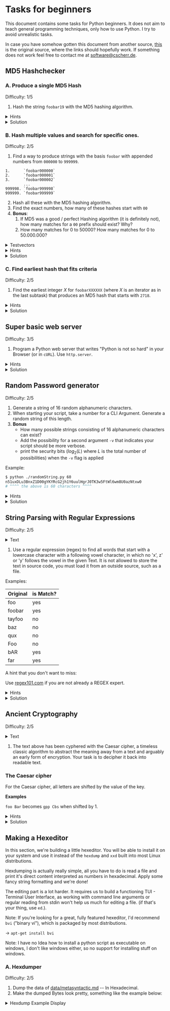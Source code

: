 # Tasks for beginners

This document contains some tasks for Python beginners. It does not aim to teach general
programming techniques, only how to use Python. I try to avoid unrealistic tasks.

In case you have somehow gotten this document from another source,
[this](https://git.cscherr.de/PlexSheep/py-basic/src/branch/master/Tasks.md) is the original
source, where the links should hopefully work. If something does not work feel free to contact
me at [software@cscherr.de](mailto:admin@cscherr.de).

## MD5 Hashchecker

### A. Produce a single MD5 Hash

Difficulty: 1/5

1. Hash the string `foobar19` with the MD5 hashing algorithm.

<details>
<summary>Hints</summary>

- Use Pythons `hashlib`.
- Your hashing function does not take strings for input, only raw data (bytes).
- You need to explicitly tell your hash to actually process the input.
- When printing your results, the result may be interpreted as data for characters.
  You want the numeric value of the result in Hexadecimal.

</details>
<details>
<summary>Solution</summary>

The MD5 hash of `foobar19` is `fa5c65d5438f849387d3fdda2be4dd65`.

[Example Code](src/md5.py)

</details>

### B. Hash multiple values and search for specific ones.

Difficulty: 2/5

1. Find a way to produce strings with the basis `foobar` with appended numbers from `000000` to
`999999`.

```text
1.      `foobar000000`
2.      `foobar000001`
3.      `foobar000002`
        ...
999998. `foobar999998`
999999. `foobar999999`
```

2. Hash all these with the MD5 hashing algorithm.
3. Find the exact numbers, how many of these hashes start with `00`
4. **Bonus**:
    1. If MD5 was a good / perfect Hashing algorithm (it is definitely not),
       how many matches for a `00` prefix should exist? Why?
    2. How many matches for $0$ to $50000$? How many matches for $0$ to $50.000.000$?

<details>
<summary>Testvectors</summary>

Last 5 Matches

```text
999384 | 009671fd23fa783df1fff63516e5d115
999751 | 00ec2ade58f75c44b7300294497f7fb1
999844 | 009cfd7949b577a3311d9db3ee49c15d
999852 | 006fe04f7d3f710f93d3e6324506154a
999902 | 00c063364ddffa1bdf338dfcf0319424
```

</details>
<details>
<summary>Hints</summary>

- Use a for loop to do the thing X times
- Use Pythons string formatting to put the numbers and string together
- Use Options for the `%d` Placeholder to get $0$ to be displayed as `000000`
- After hashing, check if your current hash matches the search.
  Print it if that is the case to see if the match is a false positive.
- Increment a number on each match. The value of that number after the loop is how many
  Hashes start with `00` for this task.

</details>
<details>
<summary>Solution</summary>

There are 3889 hashes for `foobar000000` to `foobar999999` that produce an MD5 Hash that starts
with `00`.

[Code Example](src/md5range.py)

**Bonus**
We want $N/16^2$ occurrences for an ideal hashing algorithm, where $N$ is the maximum of our range
$+ 1$.

$16^2$ comes from $2$ characters in a range of `0` to `e` (Hexadecimal).

We want the hashing algorithm to spread out as much as possible, no value should be more common
than any other value. This is essential for the security of the hashing algorithm.

| Value        | Ideal Occurences |
|--------------|------------------|
| $1.000.000$  | $\approx 3906$   |
| $500.000$    | $\approx 1953$   |
| $50.000.000$ | $\approx 195312$ |

</details>

### C. Find earliest hash that fits criteria

Difficulty: 2/5

1. Find the earliest integer $X$ for `foobarXXXXXX` (where $X$ is an iterator as in the last
subtask) that produces an MD5 hash that starts with `2718`.

<details>
<summary>Hints</summary>

- You can reuse most code from the last subtask.
- Match against the new prefix, but stop when you find it.
- Display the index number in each loop iteration.

</details>
<details>
<summary>Solution</summary>

The first hash with prefix `2718` occurs at $i=70559$.

```text
070559 | 2718e5ee6d05091ce6dad023e55ee19c
```

[Code Example](src/md5range-4.py)

</details>

## Super basic web server

Difficulty: 3/5

1. Program a Python web server that writes "Python is not so hard" in your Browser (or in `cURL`).
   Use `http.server`.

<details>
<summary>Hints</summary>

- Use `http.server.SimpleHTTPRequestHandler` and `io.BytesIO`.
- Define your own class that inherits `SimpleHTTPRequestHandler`.
- You don't need to implement `do_GET()`.
- Implement your own `send_head()` method. This is the method that writes your response (not
  completely on it's own, but unless you feel like inspecting standard libraries, just do what
  I'm saying.).
- `send_head()` should take no arguments (other than `self`) and return some readable buffer.
- Don't forget to set the headers for HTTP before sending the body.
- Your OS might block hosting to ports < 1000. Try to host your web server to `localhost:8080`.

</details>
<details>
<summary>Solution</summary>

Take a look at the provided Code Example.

[Code Example](src/miniweb.py)

</details>

## Random Password generator

Difficulty: 2/5

1. Generate a string of 16 random alphanumeric characters.
2. When starting your script, take a number for a CLI Argument. Generate a random string of this
   length.
3. **Bonus**
    - How many possible strings consisting of 16 alphanumeric characters can exist?
    - Add the possibility for a second argument `-v` that indicates your script should be more
      verbose.
    - print the security bits ($log_2(L)$ where $L$ is the total number of possibilities) when the
      `-v` flag is applied

Example:

```bash
$ python ./randomString.py 60
n51uxDLu3BnxZ1D00gYKYRcG2jh1Y6uulHgrJ0TK3w5FtWl6wm8U0azNtxw0
# ^^^^ the above is 60 characters ^^^^
```

<details>
<summary>Hints</summary>

- Use `random.choice` to generate a random character
- build your own alphabet string
- Use `sys.argv` to access the CLI Arguments

</details>
<details>
<summary>Solution</summary>

Take a look at the provided Code Example.

[Code Example](src/randomString.py)

**Bonus**

There are 62 alphanumeric characters (A-Z), (a-z), (0-9).

With $N$ characters, there are $62^N$ possible variants.
For $N=16$ that's $62^{16} = 47.672.401.706.823.533.450.263.330.816$ possible variants.

Security people measure security in Bits ($2^x$). You can calculate the bits of security with the
logarithm base 2.

$S = log_2(62^N)$.

We can immediately see that longer passwords are *exponentially* more secure than
more complex passwords (passwords that make use of complicated characters). For each bit, the
security of the password is doubled.

For our example of $N=16$ we can calculate the security of the password like this:

$S=log_2(62^{16}) \approx 95.27$

That number of security bits is pretty good for passwords. However it does not cost you anything to
just make your passwords longer than that, and give attackers no chance to break them by brute
force.

</details>

## String Parsing with Regular Expressions

Difficulty: 2/5

<details>
<summary>Text</summary>

The text is large, read it [here](data/metasyntactic.md) and find the raw text for your program
[here](https://git.cscherr.de/PlexSheep/py-basic/raw/branch/master/data/metasyntactic.md).

</details>

1. Use a regular expression (regex) to find all words that start with a lowercase character with a
following vowel character, in which no 'x', z' or 'y' follows the vowel in the given Text.
It is not allowed to store the text in source code, you must load it from an outside source,
such as a file.

Examples:

| Original | is Match? |
|----------|-----------|
| foo      | yes       |
| foobar   | yes       |
| tayfoo   | no        |
| baz      | no        |
| qux      | no        |
| Foo      | no        |
| bAR      | yes       |
| far      | yes       |

A hint that you don't want to miss:

Use [regex101.com](https://regex101.com) if you are not already a REGEX expert.

<details>
<summary>Hints</summary>

- use `open()` to open your file for reading.
- use the `read()` method to read the file out.
- Use the `re` library
- Use `\b` to match a word boundary
- Use ranges `[5-9]`
- You can set a higher precedence by putting things in braces `(ABC)`.
- You can connect two expressions with `A|B` to use either `A` or `B`
- Use global mode.

</details>
<details>
<summary>Solution</summary>

There should be $374$ matches.

A regex that matches the requirements is `\b[a-z][AEIOUaeiou]([a-w]|[A-W])`.

[Code Example](src/tasks/regex.py)

</details>

## Ancient Cryptography

Difficulty: 2/5

<details>
<summary>Text</summary>

```text
Neovim is a refactor, and sometimes redactor, in the tradition of Vim (which itself derives from 
Stevie). It is not a rewrite but a continuation and extension of Vim. Many clones and derivatives 
exist, some very clever—but none are Vim. Neovim is built for users who want the good parts of 
Vim, and more. 
````

</details>

1. The text above has been cyphered with the Caesar cipher, a timeless classic
   algorithm to abstract the meaning away from a text and arguably an early
   form of encryption. Your task is to decipher it back into readable text.

### The Caesar cipher

For the Caesar cipher, all letters are shifted by the value of the key.

**Examples**

`foo Bar` becomes `gpp Cbs` when shifted by $1$.



<details>
<summary>Hints</summary>

</details>
<details>
<summary>Solution</summary>

[Code Example](src/caesar.py)

</details>

## Making a Hexeditor

In this section, we're building a little hexeditor. You will be able to install
it on your system and use it instead of the `hexdump` and `xxd` built into most 
Linux distributions.

Hexdumping is actually really simple, all you have to do is read a file and
print it's direct content interpreted as numbers in hexadecimal. Apply some
fancy string formatting and we're done!

The editing part is a lot harder. It requires us to build a functioning TUI -
Terminal User Interface, as working with command line arguments or regular
reading from stdin won't help us much for editing a file. (if that's your thing,
use `ed`.).

Note: If you're looking for a great, fully featured hexeditor, I'd recommend
`bvi` ("binary vi"), which is packaged by most distributions.

-> `apt-get install bvi`

Note: I have no Idea how to install a python script as executable on windows, I
don't like windows either, so no support for installing stuff on windows.

### A. Hexdumper
Difficulty: 2/5


1. Dump the data of [data/metasyntactic.md](./data/metasyntactic.md) -- In
   Hexadecimal.
2. Make the dumped Bytes look pretty, something like the example below:

<details>
    <summary>Hexdump Example Display</summary>

`data/metasyntactic.md` looks like this when hexdumped:

```text
Line      Data
=================================================
0000000 ┃ 6f4e 6574 203a 6854 7369 6920 2073 6874
0000010 ┃ 2065 6957 696b 6570 6964 2061 6170 6567
0000020 ┃ 6620 726f 6d20 7465 7361 6e79 6174 7463
0000030 ┃ 6369 7620 7261 6169 6c62 7365 6920 206e
0000040 ┃ 6e45 6c67 7369 2c68 3220 3230 2d33 3930
0000050 ┃ 302d 2e35 4620 6e69 2064 6874 0a65 7075
0000060 ┃ 7420 206f 6164 6574 6f20 6972 6967 616e
0000070 ┃ 206c 685b 7265 5d65 6828 7474 7370 2f3a
0000080 ┃ 652f 2e6e 6977 696b 6570 6964 2e61 726f
0000090 ┃ 2f67 6977 696b 4d2f 7465 7361 6e79 6174
00000a0 ┃ 7463 6369 765f 7261 6169 6c62 2965 0a2e
00000b0 ┃ 230a 4d20 7465 7361 6e79 6174 7463 6369
00000c0 ┃ 7620 7261 6169 6c62 0a65 230a 2023 6f54
00000d0 ┃ 6c6f 0a73 460a 6f72 206d 6957 696b 6570
00000e0 ┃ 6964 2c61 7420 6568 6620 6572 2065 6e65
00000f0 ┃ 7963 6c63 706f 6465 6169 540a 6968 2073
0000100 ┃ 7261 6974 6c63 2065 7369 6120 6f62 7475
0000110 ┃ 6d20 7465 7361 6e79 6174 7463 6369 7620
...
```
</details>
